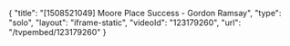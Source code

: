 {
    "title": "[1508521049] Moore Place Success - Gordon Ramsay",
    "type": "solo",
    "layout": "iframe-static",
    "videoId": "123179260",
    "url": "\/tvpembed\/123179260"
}